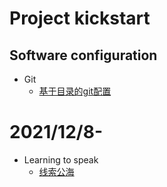 # Project kickstart
## Software configuration
- Git
  - [基于目录的git配置](https://www.jianshu.com/p/84032693a3f0)

# 2021/12/8-


- Learning to speak
  - [线索公海](http://www.woshipm.com/it/3591970.html)